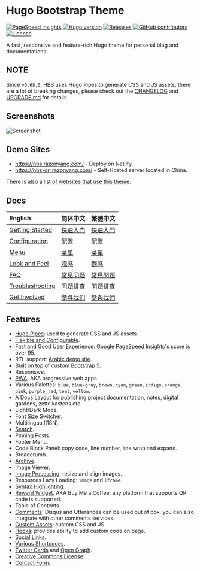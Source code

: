 # Hugo Bootstrap Theme

[![PageSpeed insights](https://img.shields.io/badge/speed-95%2B-success?style=flat-square)](https://pagespeed.web.dev/report?url=https://hbs.razonyang.com/en/)
[![Hugo version](https://img.shields.io/badge/hugo-0.84.0%2B-important?style=flat-square)](https://github.com/gohugoio/hugo/releases)
[![Releases](https://img.shields.io/github/release/razonyang/hugo-theme-bootstrap?style=flat-square)](https://github.com/razonyang/hugo-theme-bootstrap/releases)
[![GitHub contributors](https://img.shields.io/github/contributors/razonyang/hugo-theme-bootstrap?style=flat-square)](https://github.com/razonyang/hugo-theme-bootstrap/graphs/contributors)
[![License](https://img.shields.io/github/license/razonyang/hugo-theme-bootstrap?style=flat-square)](https://github.com/razonyang/hugo-theme-bootstrap/blob/master/LICENSE)

A fast, responsive and feature-rich Hugo theme for personal blog and documentations.

## NOTE

Since `v0.68.0`, HBS uses Hugo Pipes to generate CSS and JS assets, there are a lot of breaking changes, please check out the [CHANGELOG](CHANGELOG.md) and [UPGRADE.md](UPGRADE.md) for details.

## Screenshots

![Screenshot](https://raw.githubusercontent.com/razonyang/hugo-theme-bootstrap/master/images/screenshot.png)

## Demo Sites

- https://hbs.razonyang.com/ - Deploy on Netlify.
- https://hbs-cn.razonyang.com/ - Self-Hosted server located in China.

There is also a [list of websites that use this theme](https://github.com/razonyang/hugo-theme-bootstrap/blob/master/USERS.md).

## Docs

| English | 简体中文 | 繁體中文
|:---|:---|:---
| [Getting Started](https://hbs.razonyang.com/en/docs/getting-started) | [快速入门](https://hbs.razonyang.com/zh-cn/docs/getting-started) | [快速入門](https://hbs.razonyang.com/zh-tw/docs/getting-started)
| [Configuration](https://hbs.razonyang.com/en/docs/configuration) | [配置](https://hbs.razonyang.com/zh-cn/docs/configuration) | [配置](https://hbs.razonyang.com/zh-tw/docs/configuration)
| [Menu](https://hbs.razonyang.com/en/docs/menu) | [菜单](https://hbs.razonyang.com/zh-cn/docs/menu) | [菜單](https://hbs.razonyang.com/zh-tw/posts/menu)
| [Look and Feel](https://hbs.razonyang.com/en/docs/look-and-feel) | [观感](https://hbs.razonyang.com/zh-cn/docs/look-and-feel) | [觀感](https://hbs.razonyang.com/zh-tw/docs/look-and-feel)
| [FAQ](https://hbs.razonyang.com/en/faq) | [常见问题](https://hbs.razonyang.com/zh-cn/faq) | [常見問題](https://hbs.razonyang.com/zh-tw/faq)
| [Troubleshooting](https://hbs.razonyang.com/en/docs/troubleshooting) | [问题排查](https://hbs.razonyang.com/zh-cn/docs/troubleshooting) | [問題排查](https://hbs.razonyang.com/zh-tw/docs/troubleshooting)
| [Get Involved](https://hbs.razonyang.com/en/docs/get-involved) | [参与我们](https://hbs.razonyang.com/zh-cn/docs/get-involved) | [參與我們](https://hbs.razonyang.com/zh-tw/docs/get-involved)

## Features

- [Hugo Pipes](https://gohugo.io/hugo-pipes/): used to generate CSS and JS assets.
- [Flexible and Configurable](https://hbs.razonyang.com/en/docs/configuration).
- Fast and Good User Experience: [Google PageSpeed Insights](https://pagespeed.web.dev/report?url=https://hbs.razonyang.com/en/)'s score is over 95.
- RTL support: [Arabic demo site](https://hbs.razonyang.com/ar/).
- Built on top of custom [Bootstrap 5](https://getbootstrap.com/).
- Responsive.
- [PWA](https://hbs.razonyang.com/en/docs/pwa), AKA progressive web apps.
- Various Palettes: `blue`, `blue-gray`, `brown`, `cyan`, `green`, `indigo`, `orange`, `pink`, `purple`, `red`, `teal`, `yellow`.
- A [Docs Layout](https://hbs.razonyang.com/en/docs/layouts/docs) for publishing project documentation, notes, digital gardens, zettelkastens etc.
- Light/Dark Mode.
- Font Size Switcher.
- Multilingual(I18N).
- [Search](https://hbs.razonyang.com/en/docs/search).
- Pinning Posts.
- Footer Menu.
- Code Block Panel: copy code, line number, line wrap and expand.
- Breadcrumb.
- [Archive](https://hbs.razonyang.com/en/docs/archives).
- [Image Viewer](https://hbs.razonyang.com/en/docs/image-viewer).
- [Image Processing](https://hbs.razonyang.com/en/docs/image-processing): resize and align images.
- Resources Lazy Loading: `image` and `iframe`.
- [Syntax Highlighting](https://hbs.razonyang.com/en/docs/look-and-feel#syntax-highlighting).
- [Reward Widget](https://hbs.razonyang.com/en/docs/widgets/reward), AKA Buy Me a Coffee: any platform that supports QR code is supported.
- Table of Contents.
- [Comments](https://hbs.razonyang.com/en/docs/widgets/comments): Disqus and Utterances can be used out of box, you can also integrate with other comments services.
- [Custom Assets](https://hbs.razonyang.com/en/docs/custom-assets): custom CSS and JS.
- [Hooks](https://hbs.razonyang.com/en/docs/hooks): provides ability to add custom code on page.
- [Social Links](https://hbs.razonyang.com/en/docs/widgets/social-links).
- [Various Shortcodes](https://hbs.razonyang.com/en/docs/shortcodes).
- [Twitter Cards](https://gohugo.io/templates/internal/#configure-twitter-cards) and [Open Graph](https://gohugo.io/templates/internal/#configure-open-graph).
- [Creative Commons License](https://creativecommons.org/licenses/).
- [Contact Form](https://hbs.razonyang.com/en/docs/layouts/contact-form).
 


